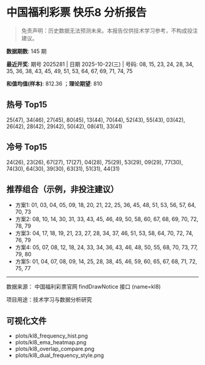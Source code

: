 # 中国福利彩票 快乐8 分析报告

> 免责声明：历史数据无法预测未来。本报告仅供技术学习参考，不构成投注建议。


**数据期数**: 145 期

**最近开奖**: 期号 2025281 | 日期 2025-10-22(三) | 号码: 08, 15, 23, 24, 28, 34, 35, 36, 38, 43, 45, 49, 51, 53, 64, 67, 69, 71, 74, 75

**和值均值(样本)**: 812.36 ；**理论期望**: 810


## 热号 Top15

25(47), 34(46), 27(45), 80(45), 13(44), 70(44), 52(43), 55(43), 03(42), 26(42), 28(42), 29(42), 50(42), 08(41), 33(41)


## 冷号 Top15

24(26), 23(26), 67(27), 17(27), 04(28), 75(29), 53(29), 09(29), 77(30), 74(30), 64(30), 39(30), 63(31), 51(31), 44(31)


## 推荐组合（示例，非投注建议）

- 方案1: 01, 03, 04, 05, 09, 18, 20, 21, 22, 25, 36, 45, 48, 51, 53, 56, 57, 64, 70, 73
- 方案2: 08, 10, 14, 30, 31, 33, 43, 45, 46, 49, 50, 58, 60, 67, 68, 69, 70, 72, 78, 79
- 方案3: 04, 17, 18, 19, 21, 23, 27, 28, 34, 37, 46, 51, 53, 58, 64, 70, 72, 74, 76, 79
- 方案4: 05, 07, 08, 12, 18, 24, 33, 34, 36, 43, 46, 48, 50, 55, 68, 70, 73, 77, 79, 80
- 方案5: 01, 04, 07, 08, 09, 14, 25, 28, 38, 45, 46, 59, 60, 65, 67, 68, 71, 72, 75, 77

---

数据来源： 中国福利彩票官网 findDrawNotice 接口 (name=kl8)

项目用途：技术学习与数据分析研究


## 可视化文件

- plots/kl8_frequency_hist.png
- plots/kl8_ema_heatmap.png
- plots/kl8_overlap_compare.png
- plots/kl8_dual_frequency_style.png